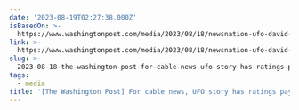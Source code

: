 ```yaml
---
date: '2023-08-19T02:27:38.000Z'
isBasedOn: >-
  https://www.washingtonpost.com/media/2023/08/18/newsnation-ufo-david-grusch-intercept-coulthart
link: >-
  https://www.washingtonpost.com/media/2023/08/18/newsnation-ufo-david-grusch-intercept-coulthart
slug: >-
  2023-08-18-the-washington-post-for-cable-news-ufo-story-has-ratings-payoff-and-re
tags:
  - media
title: '[The Washington Post] For cable news, UFO story has ratings payoff — and re'
---
```


